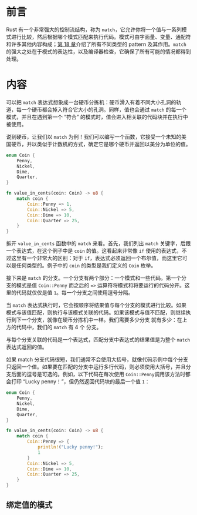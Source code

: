 # 前言

Rust 有一个非常强大的控制流结构，称为 `match`，它允许你将一个值与一系列模式进行比较，然后根据哪个模式匹配来执行代码。模式可由字面量、变量、通配符和许多其他内容构成；[第 18 章](https://doc.rust-lang.org/book/ch18-00-patterns.html)介绍了所有不同类型的 pattern 及其作用。`match` 的强大之处在于模式的表达性，以及编译器检查，它确保了所有可能的情况都得到处理。



# 内容

可以把 `match` 表达式想象成一台硬币分拣机：硬币滑入有着不同大小孔洞的轨道，每一个硬币都会掉入符合它大小的孔洞。同样，值也会通过 `match` 的每一个模式，并且在遇到第一个 “符合” 的模式时，值会进入相关联的代码块并在执行中被使用。

说到硬币，让我们以 `match` 为例！我们可以编写一个函数，它接受一个未知的美国硬币，并以类似于计数机的方式，确定它是哪个硬币并返回以美分为单位的值。

```rust
enum Coin {
    Penny,
    Nickel,
    Dime,
    Quarter,
}

fn value_in_cents(coin: Coin) -> u8 {
    match coin {
        Coin::Penny => 1,
        Coin::Nickel => 5,
        Coin::Dime => 10,
        Coin::Quarter => 25,
    }
}
```

拆开 `value_in_cents` 函数中的 `match` 来看。首先，我们列出 `match` 关键字，后跟一个表达式，在这个例子中是 `coin` 的值。这看起来非常像 `if` 使用的表达式，不过这里有一个非常大的区别：对于 `if`，表达式必须返回一个布尔值，而这里它可以是任何类型的。例子中的 `coin` 的类型是我们定义的 `Coin` 枚举。

接下来是 `match` 的分支。一个分支有两个部分：一个模式和一些代码。第一个分支的模式是值 `Coin::Penny` 而之后的 `=>` 运算符将模式和将要运行的代码分开。这里的代码就仅仅是值 `1`。每一个分支之间使用逗号分隔。

当 `match` 表达式执行时，它会按顺序将结果值与每个分支的模式进行比较。如果模式与该值匹配，则执行与该模式关联的代码。如果该模式与值不匹配，则继续执行到下一个分支，就像在硬币分拣机中一样。我们需要多少分支 就有多少：在上方的代码中，我们的 `match` 有 4 个 分支。

与每个分支关联的代码是一个表达式，匹配分支中表达式的结果值是为整个 `match` 表达式返回的值。

如果 match 分支代码很短，我们通常不会使用大括号，就像代码示例中每个分支只返回一个值。如果要在匹配的分支中运行多行代码，则必须使用大括号，并且分支后面的逗号是可选的。例如，以下代码在每次使用 `Coin::Penny`调用该方法时都会打印 “Lucky penny！”，但仍然返回代码块的最后一个值 `1`：

```rust
enum Coin {
    Penny,
    Nickel,
    Dime,
    Quarter,
}

fn value_in_cents(coin: Coin) -> u8 {
    match coin {
        Coin::Penny => {
            println!("Lucky penny!");
            1
        }
        Coin::Nickel => 5,
        Coin::Dime => 10,
        Coin::Quarter => 25,
    }
}
```



## 绑定值的模式

